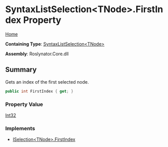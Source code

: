 # SyntaxListSelection\<TNode>\.FirstIndex Property

[Home](../../../README.md)

**Containing Type**: [SyntaxListSelection\<TNode>](../README.md)

**Assembly**: Roslynator\.Core\.dll

## Summary

Gets an index of the first selected node\.

```csharp
public int FirstIndex { get; }
```

### Property Value

[Int32](https://docs.microsoft.com/en-us/dotnet/api/system.int32)

### Implements

* [ISelection\<TNode>.FirstIndex](../../ISelection-1/FirstIndex/README.md)
